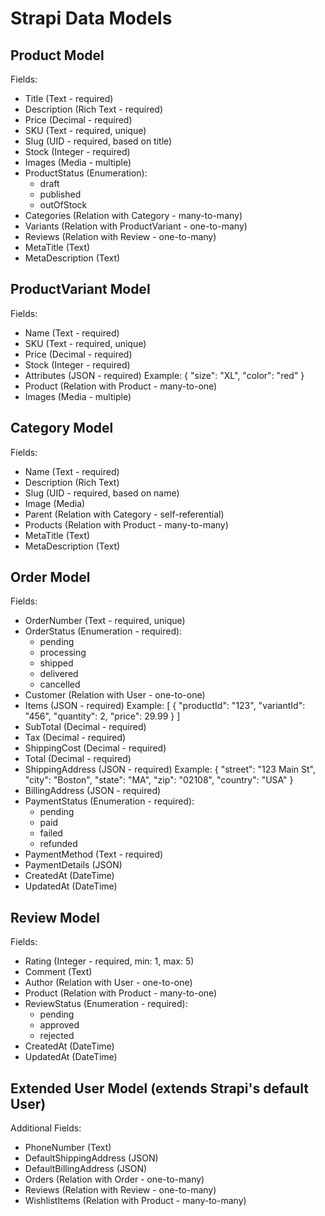 # Strapi Data Models

## Product Model
Fields:
- Title (Text - required)
- Description (Rich Text - required)
- Price (Decimal - required)
- SKU (Text - required, unique)
- Slug (UID - required, based on title)
- Stock (Integer - required)
- Images (Media - multiple)
- ProductStatus (Enumeration):
  - draft
  - published
  - outOfStock
- Categories (Relation with Category - many-to-many)
- Variants (Relation with ProductVariant - one-to-many)
- Reviews (Relation with Review - one-to-many)
- MetaTitle (Text)
- MetaDescription (Text)

## ProductVariant Model
Fields:
- Name (Text - required)
- SKU (Text - required, unique)
- Price (Decimal - required)
- Stock (Integer - required)
- Attributes (JSON - required)
  Example: { "size": "XL", "color": "red" }
- Product (Relation with Product - many-to-one)
- Images (Media - multiple)

## Category Model
Fields:
- Name (Text - required)
- Description (Rich Text)
- Slug (UID - required, based on name)
- Image (Media)
- Parent (Relation with Category - self-referential)
- Products (Relation with Product - many-to-many)
- MetaTitle (Text)
- MetaDescription (Text)

## Order Model
Fields:
- OrderNumber (Text - required, unique)
- OrderStatus (Enumeration - required):
  - pending
  - processing
  - shipped
  - delivered
  - cancelled
- Customer (Relation with User - one-to-one)
- Items (JSON - required)
  Example: [
    {
      "productId": "123",
      "variantId": "456",
      "quantity": 2,
      "price": 29.99
    }
  ]
- SubTotal (Decimal - required)
- Tax (Decimal - required)
- ShippingCost (Decimal - required)
- Total (Decimal - required)
- ShippingAddress (JSON - required)
  Example: {
    "street": "123 Main St",
    "city": "Boston",
    "state": "MA",
    "zip": "02108",
    "country": "USA"
  }
- BillingAddress (JSON - required)
- PaymentStatus (Enumeration - required):
  - pending
  - paid
  - failed
  - refunded
- PaymentMethod (Text - required)
- PaymentDetails (JSON)
- CreatedAt (DateTime)
- UpdatedAt (DateTime)

## Review Model
Fields:
- Rating (Integer - required, min: 1, max: 5)
- Comment (Text)
- Author (Relation with User - one-to-one)
- Product (Relation with Product - many-to-one)
- ReviewStatus (Enumeration - required):
  - pending
  - approved
  - rejected
- CreatedAt (DateTime)
- UpdatedAt (DateTime)

## Extended User Model (extends Strapi's default User)
Additional Fields:
- PhoneNumber (Text)
- DefaultShippingAddress (JSON)
- DefaultBillingAddress (JSON)
- Orders (Relation with Order - one-to-many)
- Reviews (Relation with Review - one-to-many)
- WishlistItems (Relation with Product - many-to-many)